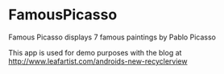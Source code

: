 FamousPicasso
=============

Famous Picasso displays 7 famous paintings by Pablo Picasso

This app is used for demo purposes with the blog at http://www.leafartist.com/androids-new-recyclerview

